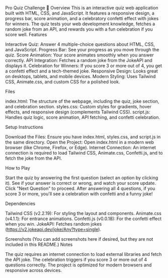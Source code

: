 Pro Quiz Challenge 🚀
Overview
This is an interactive quiz web application built with HTML, CSS, and JavaScript. It features a responsive design, a progress bar, score animation, and a celebratory confetti effect with jokes for winners. The quiz tests your web development knowledge, fetches a random joke from an API, and rewards you with a fun celebration if you score well.
Features

Interactive Quiz: Answer 4 multiple-choice questions about HTML, CSS, and JavaScript.
Progress Bar: See your progress as you move through the quiz.
Score Animation: Your score animates smoothly when you answer correctly.
API Integration: Fetches a random joke from the JokeAPI and displays it.
Celebration for Winners: If you score 3 or more out of 4, you get a confetti effect and a tech-themed joke.
Responsive Design: Looks great on desktops, tablets, and mobile devices.
Modern Styling: Uses Tailwind CSS, Animate.css, and custom CSS for a polished look.

Files

index.html: The structure of the webpage, including the quiz, joke section, and celebration section.
styles.css: Custom styles for gradients, hover effects, and responsive design (complements Tailwind CSS).
script.js: Handles quiz logic, score animation, API fetching, and confetti celebration.

Setup Instructions

Download the Files: Ensure you have index.html, styles.css, and script.js in the same directory.
Open the Project: Open index.html in a modern web browser (like Chrome, Firefox, or Edge).
Internet Connection: An internet connection is required to load Tailwind CSS, Animate.css, Confetti.js, and to fetch the joke from the API.

How to Play

Start the quiz by answering the first question (select an option by clicking it).
See if your answer is correct or wrong, and watch your score update.
Click "Next Question" to proceed.
After answering all 4 questions, if you score 3 or more, you'll see a celebration with confetti and a funny joke!

Dependencies

Tailwind CSS (v2.2.19): For styling the layout and components.
Animate.css (v4.1.1): For entrance animations.
Confetti.js (v0.0.18): For the confetti effect when you win.
JokeAPI: Fetches random jokes (https://v2.jokeapi.dev/joke/Any?type=single).

Screenshots
(You can add screenshots here if desired, but they are not included in this README.)
Notes

The quiz requires an internet connection to load external libraries and fetch the API joke.
The celebration triggers if you score 3 or more out of 4 questions correctly.
The project is optimized for modern browsers and responsive across devices.


